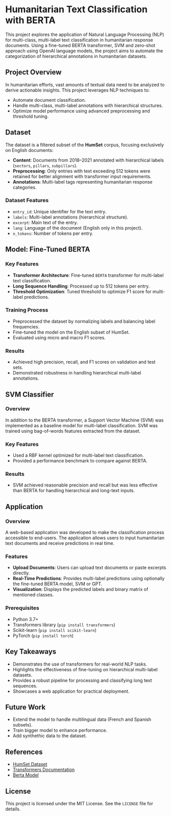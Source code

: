 # Humanitarian Text Classification with BERTA

This project explores the application of Natural Language Processing (NLP) for multi-class, multi-label text classification in humanitarian response documents. Using a fine-tuned BERTA transformer, SVM and zero-shot approach using OpenAI language models, the project aims to automate the categorization of hierarchical annotations in humanitarian datasets.

## Project Overview

In humanitarian efforts, vast amounts of textual data need to be analyzed to derive actionable insights. This project leverages NLP techniques to:
- Automate document classification.
- Handle multi-class, multi-label annotations with hierarchical structures.
- Optimize model performance using advanced preprocessing and threshold tuning.

## Dataset

The dataset is a filtered subset of the **HumSet** corpus, focusing exclusively on English documents:
- **Content**: Documents from 2018–2021 annotated with hierarchical labels (`sectors`, `pillars`, `subpillars`).
- **Preprocessing**: Only entries with text exceeding 512 tokens were retained for better alignment with transformer input requirements.
- **Annotations**: Multi-label tags representing humanitarian response categories.

### Dataset Features
- `entry_id`: Unique identifier for the text entry.
- `labels`: Multi-label annotations (hierarchical structure).
- `excerpt`: Main text of the entry.
- `lang`: Language of the document (English only in this project).
- `n_tokens`: Number of tokens per entry.

## Model: Fine-Tuned BERTA

### Key Features
- **Transformer Architecture**: Fine-tuned `BERTA` transformer for multi-label text classification.
- **Long Sequence Handling**: Processed up to 512 tokens per entry.
- **Threshold Optimization**: Tuned threshold to optimize F1 score for multi-label predictions.

### Training Process
- Preprocessed the dataset by normalizing labels and balancing label frequencies.
- Fine-tuned the model on the English subset of HumSet.
- Evaluated using micro and macro F1 scores.

### Results
- Achieved high precision, recall, and F1 scores on validation and test sets.
- Demonstrated robustness in handling hierarchical multi-label annotations.

## SVM Classifier

### Overview
In addition to the BERTA transformer, a Support Vector Machine (SVM) was implemented as a baseline model for multi-label classification. SVM was trained using bag-of-words features extracted from the dataset.

### Key Features
- Used a RBF kernel optimized for multi-label text classification.
- Provided a performance benchmark to compare against BERTA.

### Results
- SVM achieved reasonable precision and recall but was less effective than BERTA for handling hierarchical and long-text inputs.

## Application

### Overview
A web-based application was developed to make the classification process accessible to end-users. The application allows users to input humanitarian text documents and receive predictions in real time.

### Features
- **Upload Documents**: Users can upload text documents or paste excerpts directly.
- **Real-Time Predictions**: Provides multi-label predictions using optionally the fine-tuned BERTA model, SVM or GPT.
- **Visualization**: Displays the predicted labels and binary matrix of mentioned classes.

### Prerequisites
- Python 3.7+
- Transformers library (`pip install transformers`)
- Scikit-learn (`pip install scikit-learn`)
- PyTorch (`pip install torch`)

## Key Takeaways
- Demonstrates the use of transformers for real-world NLP tasks.
- Highlights the effectiveness of fine-tuning on hierarchical multi-label datasets.
- Provides a robust pipeline for processing and classifying long text sequences.
- Showcases a web application for practical deployment.

## Future Work
- Extend the model to handle multilingual data (French and Spanish subsets).
- Train bigger model to enhance performance.
- Add synthethic data to the dataset.

## References
- [HumSet Dataset](https://aclanthology.org/2022.findings-emnlp.321/)
- [Transformers Documentation](https://huggingface.co/transformers/)
- [Berta Model](https://huggingface.co/google-bert/bert-base-uncased)

## License
This project is licensed under the MIT License. See the `LICENSE` file for details.
